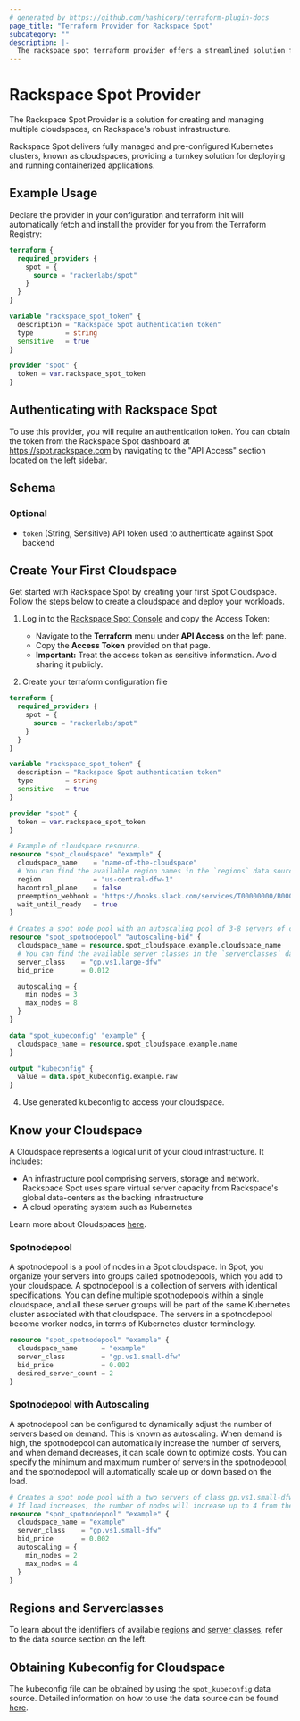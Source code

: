 ```yaml
---
# generated by https://github.com/hashicorp/terraform-plugin-docs
page_title: "Terraform Provider for Rackspace Spot"
subcategory: ""
description: |-
  The rackspace spot terraform provider offers a streamlined solution for creating and managing cloudspaces on Rackspace's robust infrastructure.
---
```


# Rackspace Spot Provider

The Rackspace Spot Provider is a solution for creating and managing multiple cloudspaces, on Rackspace's robust infrastructure.

Rackspace Spot delivers fully managed and pre-configured Kubernetes clusters, known as cloudspaces, providing a turnkey solution for deploying and running containerized applications.

## Example Usage

Declare the provider in your configuration and terraform init will automatically fetch and install the provider for you from the Terraform Registry:

```terraform
terraform {
  required_providers {
    spot = {
      source = "rackerlabs/spot"
    }
  }
}

variable "rackspace_spot_token" {
  description = "Rackspace Spot authentication token"
  type        = string
  sensitive   = true
}

provider "spot" {
  token = var.rackspace_spot_token
}
```

## Authenticating with Rackspace Spot

To use this provider, you will require an authentication token. You can obtain the token from the Rackspace Spot dashboard at https://spot.rackspace.com by navigating to the "API Access" section located on the left sidebar.

<!-- schema generated by tfplugindocs -->
## Schema

### Optional

- `token` (String, Sensitive) API token used to authenticate against Spot backend

## Create Your First Cloudspace

Get started with Rackspace Spot by creating your first Spot Cloudspace. Follow the steps below to create a cloudspace and deploy your workloads.

1. Log in to the [Rackspace Spot Console](https://spot.rackspace.com) and copy the Access Token:
   - Navigate to the **Terraform** menu under **API Access** on the left pane.
   - Copy the **Access Token** provided on that page.
   - **Important:** Treat the access token as sensitive information. Avoid sharing it publicly.

2. Create your terraform configuration file

```terraform
terraform {
  required_providers {
    spot = {
      source = "rackerlabs/spot"
    }
  }
}

variable "rackspace_spot_token" {
  description = "Rackspace Spot authentication token"
  type        = string
  sensitive   = true
}

provider "spot" {
  token = var.rackspace_spot_token
}

# Example of cloudspace resource.
resource "spot_cloudspace" "example" {
  cloudspace_name    = "name-of-the-cloudspace"
  # You can find the available region names in the `regions` data source.
  region             = "us-central-dfw-1"
  hacontrol_plane    = false
  preemption_webhook = "https://hooks.slack.com/services/T00000000/B00000000/XXXXXXXXXXXXXXXXXXXXXXXX"
  wait_until_ready   = true
}

# Creates a spot node pool with an autoscaling pool of 3-8 servers of class gp.vs1.large-dfw.
resource "spot_spotnodepool" "autoscaling-bid" {
  cloudspace_name = resource.spot_cloudspace.example.cloudspace_name
  # You can find the available server classes in the `serverclasses` data source.
  server_class    = "gp.vs1.large-dfw"
  bid_price       = 0.012

  autoscaling = {
    min_nodes = 3
    max_nodes = 8
  }
}

data "spot_kubeconfig" "example" {
  cloudspace_name = resource.spot_cloudspace.example.name
}

output "kubeconfig" {
  value = data.spot_kubeconfig.example.raw
}
```

4. Use generated kubeconfig to access your cloudspace.

## Know your Cloudspace

A Cloudspace represents a logical unit of your cloud infrastructure. It includes:

- An infrastructure pool comprising servers, storage and network. Rackspace Spot uses spare virtual server capacity from Rackspace's global data-centers as the backing infrastructure
- A cloud operating system such as Kubernetes

Learn more about Cloudspaces [here](https://spot.rackspace.com/docs/create-rackspace-spot-cloudspace).

### Spotnodepool

A spotnodepool is a pool of nodes in a Spot cloudspace. In Spot, you organize your servers into groups called spotnodepools, which you add to your cloudspace. A spotnodepool is a collection of servers with identical specifications. You can define multiple spotnodepools within a single cloudspace, and all these server groups will be part of the same Kubernetes cluster associated with that cloudspace. The servers in a spotnodepool become worker nodes, in terms of Kubernetes cluster terminology.

```terraform
resource "spot_spotnodepool" "example" {
  cloudspace_name      = "example"
  server_class         = "gp.vs1.small-dfw"
  bid_price            = 0.002
  desired_server_count = 2
}
```

### Spotnodepool with Autoscaling

A spotnodepool can be configured to dynamically adjust the number of servers based on demand. This is known as autoscaling. When demand is high, the spotnodepool can automatically increase the number of servers, and when demand decreases, it can scale down to optimize costs. You can specify the minimum and maximum number of servers in the spotnodepool, and the spotnodepool will automatically scale up or down based on the load.

```terraform
# Creates a spot node pool with a two servers of class gp.vs1.small-dfw and autoscaling enabled.
# If load increases, the number of nodes will increase up to 4 from the minimum of 2.
resource "spot_spotnodepool" "example" {
  cloudspace_name = "example"
  server_class    = "gp.vs1.small-dfw"
  bid_price       = 0.002
  autoscaling = {
    min_nodes = 2
    max_nodes = 4
  }
}
```

## Regions and Serverclasses

To learn about the identifiers of available [regions](./data-sources/regions.md) and [server classes](./data-sources/serverclasses.md), refer to the data source section on the left.

## Obtaining Kubeconfig for Cloudspace

The kubeconfig file can be obtained by using the `spot_kubeconfig` data source. Detailed information on how to use the data source can be found [here](./data-sources/kubeconfig.md).
